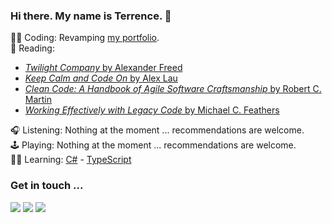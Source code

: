 ### Hi there. My name is Terrence. 👋 

👨‍💻 Coding: Revamping [my portfolio](https://terrence.codes).  
📖 Reading:  
- [_Twilight Company_ by Alexander Freed](https://www.goodreads.com/book/show/25455901-twilight-company)  
- [_Keep Calm and Code On_ by Alex Lau](https://www.goodreads.com/book/show/214528135-keep-calm-and-code-on)  
- [_Clean Code: A Handbook of Agile Software Craftsmanship_ by Robert C. Martin](https://www.goodreads.com/book/show/3735293-clean-code)
- [_Working Effectively with Legacy Code_ by Michael C. Feathers](https://www.goodreads.com/book/show/44919.Working_Effectively_with_Legacy_Code)

🎧 Listening: Nothing at the moment ... recommendations are welcome.   
🕹 Playing: Nothing at the moment ... recommendations are welcome.  
👨‍🏫 Learning: [C#](https://app.pluralsight.com/paths/skill/c-10) - [TypeScript](https://www.totaltypescript.com/workshops/typescript-pro-essentials)

### Get in touch ...

[<img src="https://img.shields.io/static/v1?message=Send%20me%20an%20Email&logo=gmail&labelColor=333&color=EA4335&label=%20&style=for-the-badge"/>](mailto:terrencemm2@gmail.com) 
[<img src="https://img.shields.io/static/v1?message=Connect%20with%20me%20on%20LinkedIn&logo=linkedin&labelColor=333&color=0A66C2&label=%20&style=for-the-badge&logoColor=0A66C2"/>](https://www.linkedin.com/in/terrencemahnken/)
[<img src="https://img.shields.io/static/v1?message=Follow%20me%20on%20Medium&logo=medium&labelColor=333&color=000000&label=%20&style=for-the-badge"/>](https://medium.com/@terrencemm2)
